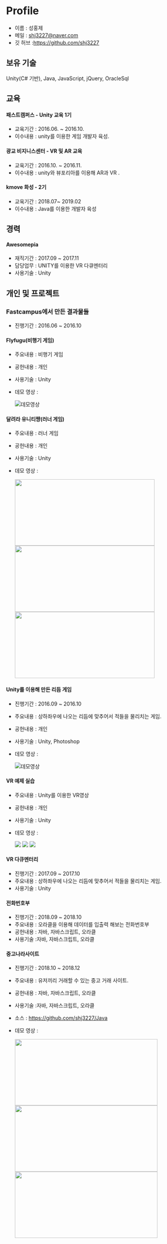 # Profile

 - 이름 : 성홍제
 - 메일 : shj3227@naver.com
 - 깃 허브 :https://github.com/shj3227
 
 ## 보유 기술
 
 Unity(C# 기반), Java, JavaScript, jQuery, OracleSql
 
 ## 교육
 
 #### 패스트캠퍼스 -  Unity 교육 1기
 * 교육기간 : 2016.06. ~ 2016.10.
 * 이수내용 : unity를 이용한 게임 개발자 육성.
 
 #### 광교 비지니스센터 -  VR 및 AR 교육 
 * 교육기간 : 2016.10. ~ 2016.11.
 * 이수내용 : unity와 뷰포리아를 이용해 AR과 VR .
 
 #### kmove 화성 - 2기
 * 교육기간 : 2018.07~ 2019.02
 * 이수내용 : Java를 이용한 개발자 육성
 
 ## 경력
 #### Awesomepia 

 - 재직기간 : 2017.09 ~ 2017.11
 - 담당업무 : UNITY를 이용한 VR 다큐멘터리
 - 사용기술 : Unity
 
 ## 개인 및 프로젝트
 
  ### Fastcampus에서 만든 결과물들
 
  - 진행기간 : 2016.06 ~ 2016.10
 
  #### Flyfugu(비행기 게임)
  - 주요내용 : 비행기 게임
  - 공헌내용 : 개인
  - 사용기술 : Unity
  - 데모 영상 : 
 
    ![데모영상](https://github.com/shj3227/Profile/blob/master/ProjectImage/FirstGame_Flyfugu.gif)
   
  #### 달려라 유니티쨩(러너 게임)
  - 주요내용 : 러너 게임
  - 공헌내용 : 개인
  - 사용기술 : Unity
  - 데모 영상 : 
 
    <img src="https://github.com/shj3227/Profile/blob/master/ProjectImage/UnityRunnerGame_Start.gif" width="381" height="180"></img>
    <img src="https://github.com/shj3227/Profile/blob/master/ProjectImage/UnityRunnerGame_Play.gif" width="381" height="180"></img>
    <img src="https://github.com/shj3227/Profile/blob/master/ProjectImage/UnityRunnerGame_End.gif" width="381" height="180"></img>
  
 
  #### Unity를 이용해 만든 리듬 게임
 
  - 진행기간 : 2016.09 ~ 2016.10
  - 주요내용 : 상하좌우에 나오는 리듬에 맞추어서 적들을 물리치는 게임.
  - 공헌내용 : 개인
  - 사용기술 : Unity, Photoshop
  - 데모 영상 : 
 
    ![데모영상](https://github.com/shj3227/Profile/blob/master/ProjectImage/UnityRhythmGame.gif)
    
  #### VR 예제 실습
  
  - 주요내용 : Unity를 이용한 VR영상
  - 공헌내용 : 개인
  - 사용기술 : Unity
  - 데모 영상 : 
 
    <img src="https://github.com/shj3227/Profile/blob/master/ProjectImage/VRSample_1.gif"></img>
    <img src="https://github.com/shj3227/Profile/blob/master/ProjectImage/VRSample_2.gif"></img>
    <img src="https://github.com/shj3227/Profile/blob/master/ProjectImage/VRSample_3.gif"></img>
 
  #### VR 다큐멘터리
 
  - 진행기간 : 2017.09 ~ 2017.10
  - 주요내용 : 상하좌우에 나오는 리듬에 맞추어서 적들을 물리치는 게임.
  - 사용기술 : Unity
 
  #### 전화번호부
  
  - 진행기간 : 2018.09 ~ 2018.10
  - 주요내용 : 오라클을 이용해 데이터를 입출력 해보는 전화번호부
  - 공헌내용 : 자바, 자바스크립트, 오라클
  - 사용기술 :자바, 자바스크립트, 오라클
 
  #### 중고나라사이트
 
  - 진행기간 : 2018.10 ~ 2018.12
  - 주요내용 : 유저끼리 거래할 수 있는 중고 거래 사이트.
  - 공헌내용 : 자바, 자바스크립트, 오라클
  - 사용기술 :자바, 자바스크립트, 오라클
  - 소스 : https://github.com/shj3227/Java
  - 데모 영상 : 
 
    <img src="https://github.com/shj3227/Profile/blob/master/ProjectImage/JavaProject_Site_1.gif" width="389" height="180"></img>
    <img src="https://github.com/shj3227/Profile/blob/master/ProjectImage/JavaProject_Site_2.gif" width="389" height="180"></img>
    <img src="https://github.com/shj3227/Profile/blob/master/ProjectImage/JavaProject_Site_3.gif" width="389" height="180"></img>
